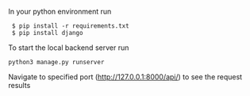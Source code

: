 In your python environment run

```
 $ pip install -r requirements.txt
 $ pip install django
```

To start the local backend server run

```
python3 manage.py runserver
```

Navigate to specified port (http://127.0.0.1:8000/api/) to see the request results

